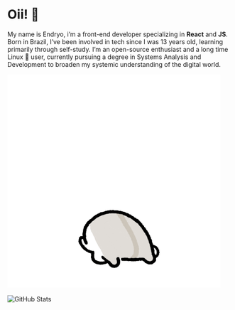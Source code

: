 <h1>Oii! 👋</h1>

<a>My name is Endryo, i’m a front-end developer specializing in <strong>React</strong> and <strong>JS</strong>. Born in Brazil, I’ve been involved in tech since I was 13 years old, learning primarily through self-study. I’m an open-source enthusiast and a long time Linux 🐧 user, currently pursuing a degree in Systems Analysis and Development to broaden my systemic understanding of the digital world.</a>

<div style="display: inline_block align: center height: 10">
<img src="./image.gif" alt=".gif">
</div>

<img 
      style=""
      align="left" 
      alt="GitHub Stats" 
      height="130" 
      src="https://github-readme-stats.vercel.app/api/top-langs/?username=typ17&theme=dark&layout=compact&custom_title=Stats:&langs_count=5" 
  />
